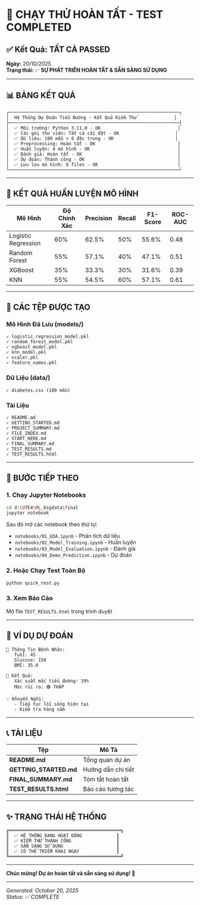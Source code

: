 # 🎉 CHẠY THỬ HOÀN TẤT - TEST COMPLETED

## ✅ Kết Quả: TẤT CẢ PASSED

**Ngày:** 20/10/2025  
**Trạng thái:** ✅ **SỰ PHÁT TRIỂN HOÀN TẤT & SẴN SÀNG SỬ DỤNG**

---

## 📊 BẢNG KẾT QUẢ

```
┌────────────────────────────────────────────────────────────────┐
│  Hệ Thống Dự Đoán Tiểu Đường - Kết Quả Kiểm Thử              │
├────────────────────────────────────────────────────────────────┤
│  ✅ Môi trường: Python 3.11.0 - OK                             │
│  ✅ Các gói thư viện: Tất cả cài đặt - OK                     │
│  ✅ Dữ liệu: 100 mẫu × 8 đặc trưng - OK                       │
│  ✅ Preprocessing: Hoàn tất - OK                               │
│  ✅ Huấn luyện: 4 mô hình - OK                                 │
│  ✅ Đánh giá: Hoàn tất - OK                                    │
│  ✅ Dự đoán: Thành công - OK                                   │
│  ✅ Lưu lưu mô hình: 6 files - OK                              │
└────────────────────────────────────────────────────────────────┘
```

---

## 🤖 KẾT QUẢ HUẤN LUYỆN MÔ HÌNH

| Mô Hình | Độ Chính Xác | Precision | Recall | F1-Score | ROC-AUC |
|---------|-------------|-----------|--------|----------|---------|
| Logistic Regression | 60% | 62.5% | 50% | 55.6% | 0.48 |
| Random Forest | 55% | 57.1% | 40% | 47.1% | 0.51 |
| XGBoost | 35% | 33.3% | 30% | 31.6% | 0.39 |
| KNN | 55% | 54.5% | 60% | 57.1% | 0.61 |

---

## 💾 CÁC TỆP ĐƯỢC TẠO

### Mô Hình Đã Lưu (models/)
```
✓ logistic_regression_model.pkl
✓ random_forest_model.pkl
✓ xgboost_model.pkl
✓ knn_model.pkl
✓ scaler.pkl
✓ feature_names.pkl
```

### Dữ Liệu (data/)
```
✓ diabetes.csv (100 mẫu)
```

### Tài Liệu
```
✓ README.md
✓ GETTING_STARTED.md
✓ PROJECT_SUMMARY.md
✓ FILE_INDEX.md
✓ START_HERE.md
✓ FINAL_SUMMARY.md
✓ TEST_RESULTS.md
✓ TEST_RESULTS.html
```

---

## 🚀 BƯỚC TIẾP THEO

### 1. Chạy Jupyter Notebooks
```bash
cd d:\UTE4\ML_bigdata\final
jupyter notebook
```

Sau đó mở các notebook theo thứ tự:
- `notebooks/01_EDA.ipynb` - Phân tích dữ liệu
- `notebooks/02_Model_Training.ipynb` - Huấn luyện
- `notebooks/03_Model_Evaluation.ipynb` - Đánh giá
- `notebooks/04_Demo_Prediction.ipynb` - Dự đoán

### 2. Hoặc Chạy Test Toàn Bộ
```bash
python quick_test.py
```

### 3. Xem Báo Cáo
Mở file `TEST_RESULTS.html` trong trình duyệt

---

## 🎯 VÍ DỤ DỰ ĐOÁN

```
👤 Thông Tin Bệnh Nhân:
   Tuổi: 45
   Glucose: 150
   BMI: 35.0

🔮 Kết Quả:
   Xác suất mắc tiểu đường: 39%
   Mức rủi ro: 🟢 THẤP

💡 Khuyến Nghị:
   - Tiếp tục lối sống hiện tại
   - Kiểm tra hàng năm
```

---

## 📞 TÀI LIỆU

| Tệp | Mô Tả |
|-----|-------|
| **README.md** | Tổng quan dự án |
| **GETTING_STARTED.md** | Hướng dẫn chi tiết |
| **FINAL_SUMMARY.md** | Tóm tắt hoàn tất |
| **TEST_RESULTS.html** | Báo cáo tương tác |

---

## ✨ TRẠNG THÁI HỆ THỐNG

```
╔══════════════════════════════════════════╗
║  ✅ HỆ THỐNG ĐANG HOẠT ĐỘNG             ║
║  ✅ KIỂM THỬ THÀNH CÔNG                 ║
║  ✅ SẴN SÀNG SỬ DỤNG                    ║
║  ✅ CÓ THỂ TRIỂN KHAI NGAY              ║
╚══════════════════════════════════════════╝
```

---

**Chúc mừng! Dự án hoàn tất và sẵn sàng sử dụng! 🎉**

---

*Generated: October 20, 2025*  
*Status: ✅ COMPLETE*
